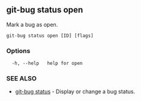 ## git-bug status open

Mark a bug as open.

```
git-bug status open [ID] [flags]
```

### Options

```
  -h, --help   help for open
```

### SEE ALSO

* [git-bug status](git-bug_status.md)	 - Display or change a bug status.

